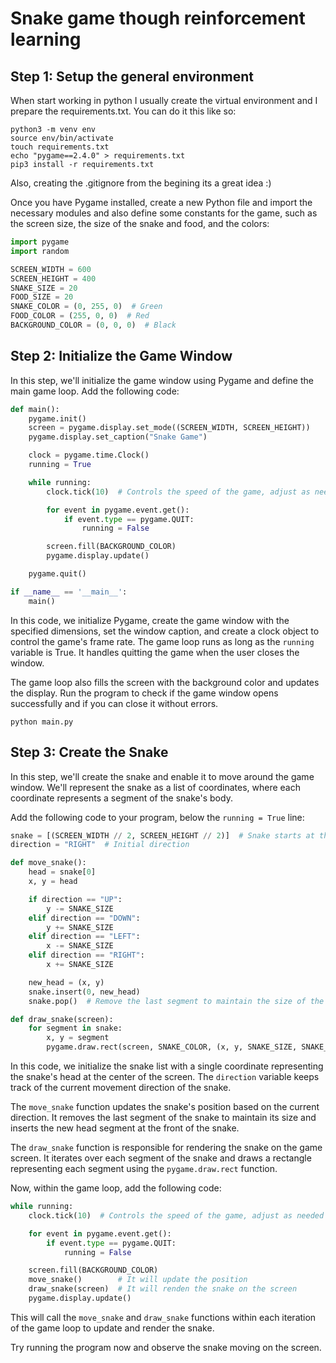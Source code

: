 # Snake game though reinforcement learning

## Step 1: Setup the general environment
When start working in python I usually create the virtual environment and I prepare the requirements.txt. You can do it this like so:

```shell
python3 -m venv env
source env/bin/activate
touch requirements.txt
echo "pygame==2.4.0" > requirements.txt
pip3 install -r requirements.txt
```
Also, creating the .gitignore from the begining its a great idea :)

Once you have Pygame installed, create a new Python file and import the necessary modules and also define some constants for the game, such as the screen size, the size of the snake and food, and the colors:

```python
import pygame
import random

SCREEN_WIDTH = 600
SCREEN_HEIGHT = 400
SNAKE_SIZE = 20
FOOD_SIZE = 20
SNAKE_COLOR = (0, 255, 0)  # Green
FOOD_COLOR = (255, 0, 0)  # Red
BACKGROUND_COLOR = (0, 0, 0)  # Black
```

## Step 2: Initialize the Game Window
In this step, we'll initialize the game window using Pygame and define the main game loop. Add the following code:

```python
def main():
    pygame.init()
    screen = pygame.display.set_mode((SCREEN_WIDTH, SCREEN_HEIGHT))
    pygame.display.set_caption("Snake Game")

    clock = pygame.time.Clock()
    running = True

    while running:
        clock.tick(10)  # Controls the speed of the game, adjust as needed

        for event in pygame.event.get():
            if event.type == pygame.QUIT:
                running = False

        screen.fill(BACKGROUND_COLOR)
        pygame.display.update()

    pygame.quit()

if __name__ == '__main__':
    main()
```

In this code, we initialize Pygame, create the game window with the specified dimensions, set the window caption, and create a clock object to control the game's frame rate. The game loop runs as long as the `running` variable is True. It handles quitting the game when the user closes the window.

The game loop also fills the screen with the background color and updates the display. Run the program to check if the game window opens successfully and if you can close it without errors.

```shell
python main.py
```
## Step 3: Create the Snake
In this step, we'll create the snake and enable it to move around the game window. We'll represent the snake as a list of coordinates, where each coordinate represents a segment of the snake's body.

Add the following code to your program, below the `running = True` line:

```python
snake = [(SCREEN_WIDTH // 2, SCREEN_HEIGHT // 2)]  # Snake starts at the center of the screen
direction = "RIGHT"  # Initial direction

def move_snake():
    head = snake[0]
    x, y = head

    if direction == "UP":
        y -= SNAKE_SIZE
    elif direction == "DOWN":
        y += SNAKE_SIZE
    elif direction == "LEFT":
        x -= SNAKE_SIZE
    elif direction == "RIGHT":
        x += SNAKE_SIZE

    new_head = (x, y)
    snake.insert(0, new_head)
    snake.pop()  # Remove the last segment to maintain the size of the snake

def draw_snake(screen):
    for segment in snake:
        x, y = segment
        pygame.draw.rect(screen, SNAKE_COLOR, (x, y, SNAKE_SIZE, SNAKE_SIZE))

```

In this code, we initialize the snake list with a single coordinate representing the snake's head at the center of the screen. The `direction` variable keeps track of the current movement direction of the snake.

The `move_snake` function updates the snake's position based on the current direction. It removes the last segment of the snake to maintain its size and inserts the new head segment at the front of the snake.

The `draw_snake` function is responsible for rendering the snake on the game screen. It iterates over each segment of the snake and draws a rectangle representing each segment using the `pygame.draw.rect` function.

Now, within the game loop, add the following code:

```python
while running:
    clock.tick(10)  # Controls the speed of the game, adjust as needed

    for event in pygame.event.get():
        if event.type == pygame.QUIT:
            running = False

    screen.fill(BACKGROUND_COLOR)
    move_snake()        # It will update the position
    draw_snake(screen)  # It will renden the snake on the screen
    pygame.display.update()
```

This will call the `move_snake` and `draw_snake` functions within each iteration of the game loop to update and render the snake.

Try running the program now and observe the snake moving on the screen.

